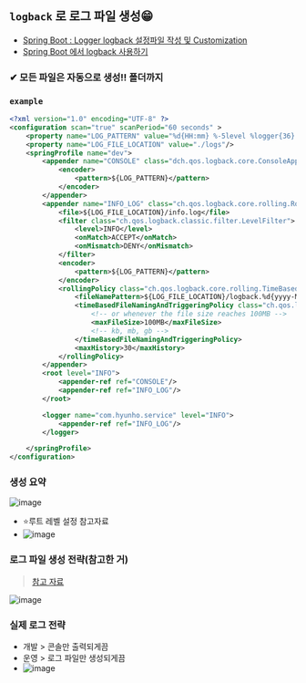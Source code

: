 ## `logback` 로 로그 파일 생성😁
- [Spring Boot : Logger logback 설정파일 작성 및 Customization](https://kogle.tistory.com/29)
- [Spring Boot 에서 logback 사용하기](https://linkeverything.github.io/springboot/spring-logging/)

### ✔ 모든 파일은 자동으로 생성!! 폴더까지
### `example`
```xml
<?xml version="1.0" encoding="UTF-8" ?>
<configuration scan="true" scanPeriod="60 seconds" >
    <property name="LOG_PATTERN" value="%d{HH:mm} %-5level %logger{36} - %msg%n" />
    <property name="LOG_FILE_LOCATION" value="./logs"/>
    <springProfile name="dev">
        <appender name="CONSOLE" class="dch.qos.logback.core.ConsoleAppener">
            <encoder>
                <pattern>${LOG_PATTERN}</pattern>
            </encoder>
        </appender>
        <appender name="INFO_LOG" class="ch.qos.logback.core.rolling.RollingFileAppender">
            <file>${LOG_FILE_LOCATION}/info.log</file>
            <filter class="ch.qos.logback.classic.filter.LevelFilter">
                <level>INFO</level>
                <onMatch>ACCEPT</onMatch>
                <onMismatch>DENY</onMismatch>
            </filter>
            <encoder>
                <pattern>${LOG_PATTERN}</pattern>
            </encoder>
            <rollingPolicy class="ch.qos.logback.core.rolling.TimeBasedRollingPolicy">
                <fileNamePattern>${LOG_FILE_LOCATION}/logback.%d{yyyy-MM-dd}.%i.log.gz</fileNamePattern>
                <timeBasedFileNamingAndTriggeringPolicy class="ch.qos.logback.core.rolling.SizeAndTimeBasedFNATP">
                    <!-- or whenever the file size reaches 100MB -->
                    <maxFileSize>100MB</maxFileSize>
                    <!-- kb, mb, gb -->
                </timeBasedFileNamingAndTriggeringPolicy>
                <maxHistory>30</maxHistory>
            </rollingPolicy>
        </appender>
        <root level="INFO">
            <appender-ref ref="CONSOLE"/>
            <appender-ref ref="INFO_LOG"/>
        </root>

        <logger name="com.hyunho.service" level="INFO">
            <appender-ref ref="INFO_LOG"/>
        </logger>

    </springProfile>
</configuration>
```
### 생성 요약
![image](https://user-images.githubusercontent.com/61215550/166407037-bc10685d-05ea-426d-b4cd-0521ccf16dcb.png)
- ⭐루트 레벨 설정 참고자료
- ![image](https://user-images.githubusercontent.com/61215550/166418451-e8392740-6385-4c8b-b6f4-0d3afa7479ea.png)

### 로그 파일 생성 전략(참고한 거)
> [참고 자료](https://github.com/Livenow14/slf4j-logback-lab/tree/springboot-logging/src/main/resources)


![image](https://user-images.githubusercontent.com/61215550/166408749-e8436331-7cfa-4909-8414-30e5ed58e5c3.png)

### 실제 로그 전략
- 개발 > 콘솔만 출력되게끔
- 운영 > 로그 파일만 생성되게끔
- ![image](https://user-images.githubusercontent.com/61215550/166411164-b0852014-8e71-46b4-88fe-55900cb123b6.png)

